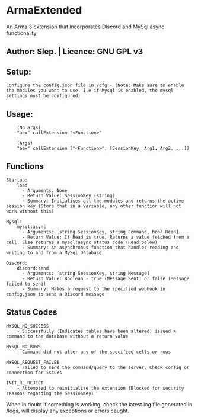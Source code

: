 # ArmaExtended
An Arma 3 extension that incorporates Discord and MySql async functionality 

Author: Slep. | Licence: GNU GPL v3
-----------------------------------

Setup:
-----------------------------------
    Configure the config.json file in /cfg - (Note: Make sure to enable the modules you want to use. I.e if Mysql is enabled, the mysql settings must be configured)

Usage:
-----------------------------------
        (No args)
        "aex" callExtension "<Function>"

        (Args)
        "aex" callExtension ["<Function>", [SessionKey, Arg1, Arg2, ...]]

Functions
-----------------------------------

    Startup:
        load
          - Arguments: None
          - Return Value: SessionKey (string)
          - Summary: Initialises all the modules and returns the active session key (Store that in a variable, any other function will not work without this)

    Mysql:
        mysql:async
          - Arguments: [string SessionKey, string Command, bool Read]
          - Return Value: If Read is true, Returns a value fetched from a cell, Else returns a mysql:async status code (Read below)
          - Summary: An asynchronus function that handles reading and writing to and from a MySql Database

    Discord:
        discord:send
          - Arguments: [string SessionKey, string Message]
          - Return Value: Boolean - true (Message Sent) or false (Message failed to send)
          - Summary: Makes a request to the specified webhook in config.json to send a Discord message

Status Codes
-----------------------------------
    MYSQL_NQ_SUCCESS
        - Successfully (Indicates tables have been altered) issued a command to the database without a return value

    MYSQL_NO_ROWS
        - Command did not alter any of the specified cells or rows

    MYSQL_REQUEST_FAILED
        - Failed to send the command/query to the server. Check config or connection for issues

    INIT_RL_REJECT
        - Attempted to reinitialise the extension (Blocked for security reasons regarding the SessionKey)


When in doubt if something is working, check the latest log file generated in /logs, will display any exceptions or errors caught.






